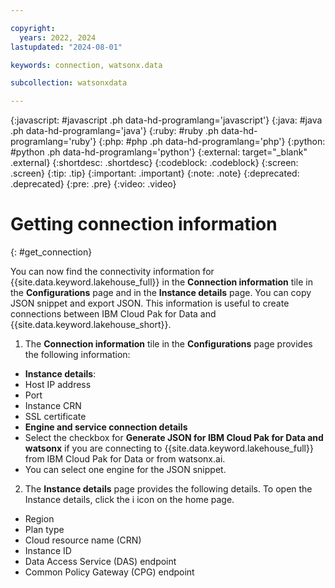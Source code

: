 ```yaml
---

copyright:
  years: 2022, 2024
lastupdated: "2024-08-01"

keywords: connection, watsonx.data

subcollection: watsonxdata

---
```


{:javascript: #javascript .ph data-hd-programlang='javascript'}
{:java: #java .ph data-hd-programlang='java'}
{:ruby: #ruby .ph data-hd-programlang='ruby'}
{:php: #php .ph data-hd-programlang='php'}
{:python: #python .ph data-hd-programlang='python'}
{:external: target="_blank" .external}
{:shortdesc: .shortdesc}
{:codeblock: .codeblock}
{:screen: .screen}
{:tip: .tip}
{:important: .important}
{:note: .note}
{:deprecated: .deprecated}
{:pre: .pre}
{:video: .video}

# Getting connection information
{: #get_connection}

You can now find the connectivity information for {{site.data.keyword.lakehouse_full}} in the **Connection information** tile in the **Configurations** page and in the **Instance details** page. You can copy JSON snippet and export JSON. This information is useful to create connections between IBM Cloud Pak for Data and {{site.data.keyword.lakehouse_short}}.

1. The **Connection information** tile in the **Configurations** page provides the following information:
 * **Instance details**:
 * Host IP address
 * Port
 * Instance CRN
 * SSL certificate
 * **Engine and service connection details**
 * Select the checkbox for **Generate JSON for IBM Cloud Pak for Data and watsonx** if you are connecting to {{site.data.keyword.lakehouse_full}} from IBM Cloud Pak for Data or from watsonx.ai.
 * You can select one engine for the JSON snippet.
2. The **Instance details** page provides the following details. To open the Instance details, click the i icon on the home page.
 * Region
 * Plan type
 * Cloud resource name (CRN)
 * Instance ID
 * Data Access Service (DAS) endpoint
 * Common Policy Gateway (CPG) endpoint
